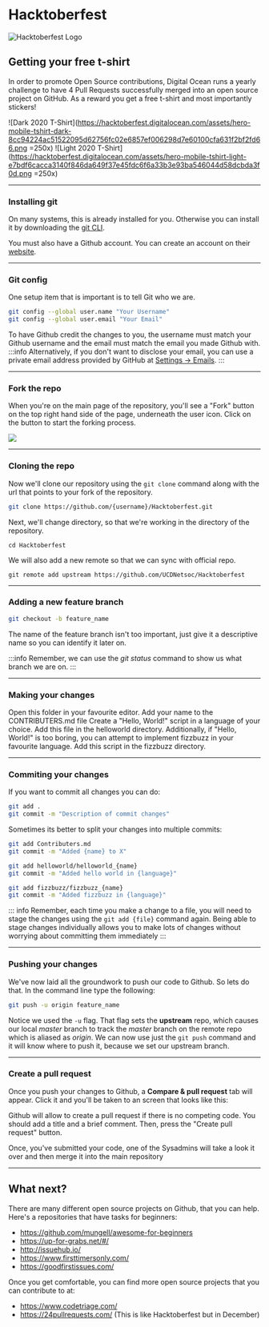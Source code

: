 # Hacktoberfest

![Hacktoberfest Logo](https://hacktoberfest.digitalocean.com/assets/HF-full-logo-b05d5eb32b3f3ecc9b2240526104cf4da3187b8b61963dd9042fdc2536e4a76c.svg)

## Getting your free t-shirt

In order to promote Open Source contributions, Digital Ocean runs a yearly challenge to have 4 Pull Requests successfully merged into an open source project on GitHub. As a reward you get a free t-shirt and most importantly stickers!

![Dark 2020 T-Shirt](https://hacktoberfest.digitalocean.com/assets/hero-mobile-tshirt-dark-8cc94224ac51522095d62756fc02e6857ef006298d7e60100cfa631f2bf2fd66.png =250x) ![Light 2020 T-Shirt](https://hacktoberfest.digitalocean.com/assets/hero-mobile-tshirt-light-e7bdf6cacca3140f846da649f37e45fdc6f6a33b3e93ba546044d58dcbda3f0d.png =250x)

---

### Installing git
On many systems, this is already installed for you. Otherwise you can install it by downloading the [git CLI](https://git-scm.com/downloads).

You must also have a Github account. You can create an account on their [website](https://github.com).

----

### Git config

One setup item that is important is to tell Git who we are.

```bash
git config --global user.name "Your Username"
git config --global user.email "Your Email"
```
To have Github credit the changes to you, the username must match your Github username and the email must match the email you made Github with.
:::info
Alternatively, if you don't want to disclose your email, you can use a private email address provided by GitHub at [Settings -> Emails](https://github.com/settings/emails).
:::

----

### Fork the repo

When you're on the main page of the repository, you'll see a "Fork" button on the top right hand side of the page, underneath the user icon. Click on the button to start the forking process. 

![](https://i.imgur.com/2r11Dk6.png)

----

### Cloning the repo

Now we'll clone our repository using the `git clone` command along with the url that points to your fork of the repository.

```bash
git clone https://github.com/{username}/Hacktoberfest.git
```

Next, we'll change directory, so that we're working in the directory of the repository.

```
cd Hacktoberfest
```

We will also add a new remote so that we can sync with official repo.
```
git remote add upstream https://github.com/UCDNetsoc/Hacktoberfest
```

----

### Adding a new feature branch

```bash
git checkout -b feature_name
```

The name of the feature branch isn't too important, just give it a descriptive name so you can identify it later on.

:::info
Remember, we can use the _git status_ command to show us what branch we are on.
:::

----

### Making your changes

Open this folder in your favourite editor. 
Add your name to the CONTRIBUTERS.md file
Create a "Hello, World!" script in a language of your choice. Add this file in the helloworld directory. Additionally, if "Hello, World!" is too boring, you can attempt to implement fizzbuzz in your favourite language. Add this script in the fizzbuzz directory.

----

### Commiting your changes

If you want to commit all changes you can do:
```bash
git add .
git commit -m "Description of commit changes"
```

Sometimes its better to split your changes into multiple commits:
```bash
git add Contributers.md
git commit -m "Added {name} to X"

git add helloworld/helloworld_{name}
git commit -m "Added hello world in {language}"

git add fizzbuzz/fizzbuzz_{name}
git commit -m "Added fizzbuzz in {language}"
```

::: info
Remember, each time you make a change to a file, you will need to stage the changes using the `git add {file}` command again. Being able to stage changes individually allows you to make lots of changes without worrying about committing them immediately
:::

----

### Pushing your changes

We've now laid all the groundwork to push our code to Github. So lets do that. In the command line type the following:
```bash
git push -u origin feature_name
```

Notice we used the `-u` flag. That flag sets the **upstream** repo, which causes our local _master_ branch to track the _master_ branch on the remote repo which is aliased as _origin_. We can now use just the `git push` command and it will know where to push it, because we set our upstream branch.

----

### Create a pull request

Once you push your changes to Github, a **Compare & pull request** tab will appear. Click it and you'll be taken to an screen that looks like this:


Github will allow to create a pull request if there is no competing code. You should add a title and a brief comment. Then, press the "Create pull request" button.

Once, you've submitted your code, one of the Sysadmins will take a look it over and then merge it into the main repository


---

## What next?

There are many different open source projects on Github, that you can help. Here's a repositories that have tasks for beginners:
- https://github.com/mungell/awesome-for-beginners
- https://up-for-grabs.net/#/
- http://issuehub.io/
- https://www.firsttimersonly.com/
- https://goodfirstissues.com/

Once you get comfortable, you can find more open source projects that you can contribute to at:
- https://www.codetriage.com/
- https://24pullrequests.com/ (This is like Hacktoberfest but in December)